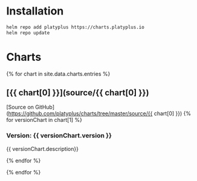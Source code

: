 # Installation

```sh
helm repo add platyplus https://charts.platyplus.io
helm repo update
```

# Charts

{% for chart in site.data.charts.entries %}

## [{{ chart[0] }}](source/{{ chart[0] }})

[Source on GitHub](https://github.com/platyplus/charts/tree/master/source/{{ chart[0] }})
{% for versionChart in chart[1] %}

### Version: {{ versionChart.version }}

{{ versionChart.description}}

{% endfor %}

{% endfor %}
